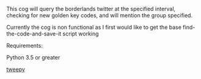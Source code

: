 This cog will query the borderlands twitter at the specified interval, checking for new golden key codes, and will mention the group specified.

Currently the cog is non functional as I first would like to get the base find-the-code-and-save-it script working

Requirements:

Python 3.5 or greater

[tweepy](http://www.tweepy.org/)
